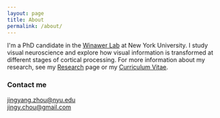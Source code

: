 ```yaml
---
layout: page
title: About
permalink: /about/
---
```


I'm a PhD candidate in the [Winawer Lab](https://wp.nyu.edu/winawerlab/) at
New York University. I study visual neuroscience and explore how visual information is transformed at different stages of cortical processing. For more information about my research, see my
[Research]({{site.baseurl}}/research/) page or my [Curriculum
Vitae]({{site.baseurl}}/cv/).

### Contact me

[jingyang.zhou@nyu.edu](mailto:jingyang.zhou@nyu.edu)    
[jingy.chou@gmail.com](mailto:jingy.chou@gmail.com)   

